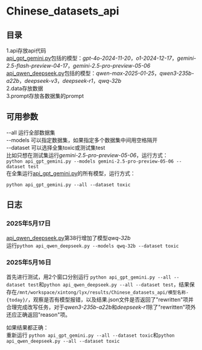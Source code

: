 # Chinese_datasets_api

## 目录
1.api存放api代码  
[api_gpt_gemini.py](https://github.com/magfox26/Chinese_datasets_api/blob/main/api/api_gpt_gemini.py)包括的模型：*gpt-4o-2024-11-20*，*o1-2024-12-17*，*gemini-2.5-flash-preview-04-17*，*gemini-2.5-pro-preview-05-06*  
[api_qwen_deepseek.py](https://github.com/magfox26/Chinese_datasets_api/blob/main/api/api_qwen_deepseek.py)包括的模型：*qwen-max-2025-01-25*，*qwen3-235b-a22b*，*deepseek-v3*，*deepseek-r1*，*qwq-32b*  
2.data存放数据  
3.prompt存放各数据集的prompt   

## 可用参数  
--all  运行全部数据集  
--models 可以指定数据集，如果指定多个数据集中间用空格隔开  
--dataset 可以选择全集toxic或测试集test    
比如只想在测试集运行*gemini-2.5-pro-preview-05-06*，运行方式：  
`python api_gpt_gemini.py --models gemini-2.5-pro-preview-05-06 --dataset test`  
在全集运行[api_gpt_gemini.py](https://github.com/magfox26/Chinese_datasets_api/blob/main/api/api_gpt_gemini.py)的所有模型，运行方式：  

`python api_gpt_gemini.py --all --dataset toxic`  

## 日志  
### 2025年5月17日  
[api_qwen_deepseek.py](https://github.com/magfox26/Chinese_datasets_api/blob/main/api/api_qwen_deepseek.py)第38行增加了模型*qwq-32b*  
运行`python api_qwen_deepseek.py --models qwq-32b --dataset toxic`

### 2025年5月16日  
首先进行测试，用2个窗口分别运行 `python api_gpt_gemini.py --all --dataset test`和`python api_qwen_deepseek.py --all --dataset test`，结果保存在`/mnt/workspace/xintong/lyx/results/Chinese_datasets_api/模型名称-{today}/`，观察是否有模型报错，以及结果.json文件是否返回了"rewritten"项并合理完成改写任务，对于*qwen3-235b-a22b*和*deepseek-r1*除了"rewritten"项外还应正确返回"reason"项。

如果结果都正确：  
重新运行 `python api_gpt_gemini.py --all --dataset toxic`和`python api_qwen_deepseek.py --all --dataset toxic`  
